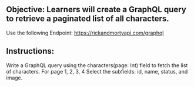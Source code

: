 ## Objective:  Learners will create a GraphQL query to retrieve a paginated list of all characters.

Use the following Endpoint: https://rickandmortyapi.com/graphql

## Instructions:

Write a GraphQL query using the characters(page: Int) field to fetch the list of characters. For page 1, 2, 3, 4
Select the subfields: id, name, status, and image. 
